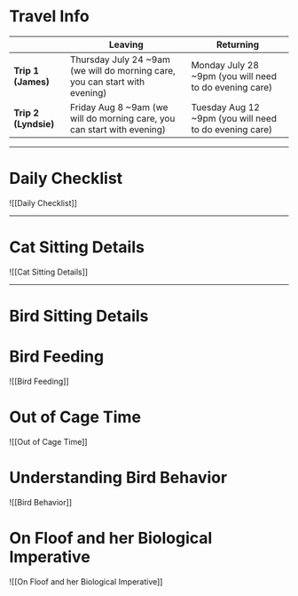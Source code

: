 # Travel Info

|                      | Leaving                                                                     | Returning                                               |
| -------------------- | --------------------------------------------------------------------------- | ------------------------------------------------------- |
| **Trip 1 (James)**   | Thursday July 24 ~9am (we will do morning care, you can start with evening) | Monday July 28  ~9pm (you will need to do evening care) |
| **Trip 2 (Lyndsie)** | Friday Aug 8 ~9am (we will do morning care, you can start with evening)     | Tuesday Aug 12 ~9pm (you will need to do evening care)  |

---
# **Daily Checklist**

![[Daily Checklist]]

---
# **Cat Sitting Details**
![[Cat Sitting Details]]

---
# **Bird Sitting Details**
# Bird Feeding
![[Bird Feeding]]

# Out of Cage Time
![[Out of Cage Time]]

# Understanding Bird Behavior
![[Bird Behavior]]

# On Floof and her Biological Imperative
![[On Floof and her Biological Imperative]]